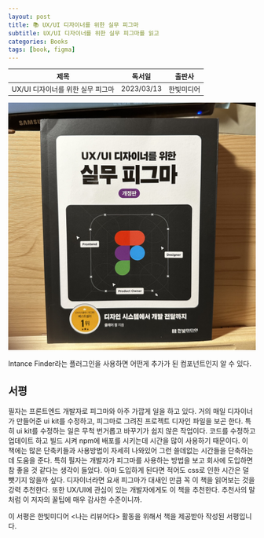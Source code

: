 ```yaml
---
layout: post
title: 📚 UX/UI 디자이너를 위한 실무 피그마
subtitle: UX/UI 디자이너를 위한 실무 피그마를 읽고
categories: Books
tags: [book, figma]
---
```


|      제목       |   독서일   |  출판사  |
| :-------------: | :--------: | :------: |
| UX/UI 디자이너를 위한 실무 피그마 | 2023/03/13 | 한빛미디어 |

![UX/UI 디자이너를 위한 실무 피그마](/assets/images/posts/figma.jpeg)

Intance Finder라는 플러그인을 사용하면 어떤게 추가가 된 컴포넌트인지 알 수 있다.

## 서평

필자는 프론트엔드 개발자로 피그마와 아주 가깝게 일을 하고 있다. 거의 매일 디자이너가 만들어준 ui kit를 수정하고, 피그마로 그려진 프로젝트 디자인 파일을 보곤 한다. 특히 ui kit를 수정하는 일은 무척 번거롭고 바꾸기가 쉽지 않은 작업이다. 코드를 수정하고 업데이트 하고 빌드 시켜 npm에 배포를 시키는데 시간을 많이 사용하기 때문이다. 이 책에는 많은 단축키들과 사용방법이 자세히 나와있어 그런 쓸데없는 시간들을 단축하는데 도움을 준다. 특히 필자는 개발자가 피그마를 사용하는 방법을 보고 회사에 도입하면 참 좋을 것 같다는 생각이 들었다. 아마 도입하게 된다면 적어도 css로 인한 시간은 덜 뺏기지 않을까 싶다. 디자이너라면 요새 피그마가 대새인 만큼 꼭 이 책을 읽어보는 것을 강력 추천한다. 또한 UX/UI에 관심이 있는 개발자에게도 이 책을 추천한다. 추천사의 말처럼 이 저자의 꿀팁에 매우 감사한 수준이니까.

이 서평은 한빛미디어 <나는 리뷰어다> 활동을 위해서 책을 제공받아 작성된 서평입니다.
